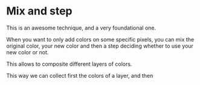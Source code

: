 
# Mix and step

This is an awesome technique, and a very foundational one.

When you want to only add colors on some specific pixels,
you can mix the original color, your new color and then a step deciding whether to use your new color or not.

This allows to composite different layers of colors.

This way we can collect first the colors of a layer, and then 
